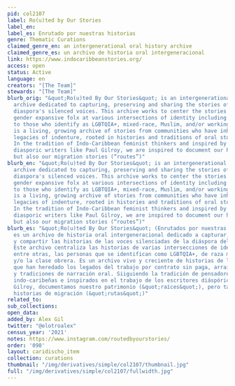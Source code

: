 ```yaml
---
pid: col2107
label: Ro(u)ted by Our Stories
label_en:
label_es: Enrutado por nuestras historias
genre: Thematic Curations
claimed_genre_en: an intergenerational oral history archive
claimed_genre_es: un archivo de historia oral intergeneracional
link: https://www.indocaribbeanstories.org/
access: open
status: Active
language: en
creators: "[The Team]"
stewards: "[The Team]"
blurb_orig: "&quot;Ro(u)ted By Our Stories&quot; is an intergenerational oral history
  archive dedicated to capturing, preserving and sharing the stories of the Indo-Caribbean
  diaspora's silenced voices. This archive works to center the stories of womxn and
  gender expansive folx at various intersections of identity including but not limited
  to those who identify as LGBTQIA+, mixed-race, Muslim, and/or working class. It
  is a living, growing archive of stories from communities who have inherited the
  legacies of indenture, rooted in histories and traditions of oral storytelling.
  In the tradition of Indo-Caribbean feminist thinkers and inspired by the work of
  diasporic writers like Paul Gilroy, we are inspired to document our heritage (“roots”)
  but also our migration stories (“routes”)"
blurb_en: "&quot;Ro(u)ted By Our Stories&quot; is an intergenerational oral history
  archive dedicated to capturing, preserving and sharing the stories of the Indo-Caribbean
  diaspora's silenced voices. This archive works to center the stories of womxn and
  gender expansive folx at various intersections of identity including but not limited
  to those who identify as LGBTQIA+, mixed-race, Muslim, and/or working class. It
  is a living, growing archive of stories from communities who have inherited the
  legacies of indenture, rooted in histories and traditions of oral storytelling.
  In the tradition of Indo-Caribbean feminist thinkers and inspired by the work of
  diasporic writers like Paul Gilroy, we are inspired to document our heritage (“roots”)
  but also our migration stories (“routes”)"
blurb_es: "&quot;Ro(u)ted By Our Stories&quot; (Enrutados por nuestras historias)
  es un archivo de historia oral intergeneracional dedicado a capturar, preservar
  y compartir las historias de las voces silenciadas de la diáspora del Indo-Caribe.
  Este archivo centraliza las historias de varias intersecciones de identidad, incluidas,
  entre otras, las personas que se identifican como LGBTQIA+, de raza mixta, los musulmanes
  y/o la clase obrera. Es un archivo vivo y creciente de historias de las comunidades
  que han heredado los legados del trabajo por contrato sin paga, arraigados en historias
  y tradiciones de narración oral. Siiguiendo la tradición de pensadores feministas
  indo-caribeñas e inspirados en el trabajo de los escritores diáspóricos como Paul
  Gilroy, documentamos nuestro patrimonio (&quot;raíces&quot;), pero también nuestras
  historias de migración (&quot;rutas&quot;)"
related_to:
sub_collections:
open_data:
added_by: Alex Gil
twitter: "@elotroalex"
census_year: '2021'
notes: https://www.instagram.com/routedbyourstories/
order: '098'
layout: caridischo_item
collection: curations
thumbnail: "/img/derivatives/simple/col2107/thumbnail.jpg"
full: "/img/derivatives/simple/col2107/fullwidth.jpg"
---
```

